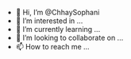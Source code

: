 - 👋 Hi, I’m @ChhaySophani
- 👀 I’m interested in ...
- 🌱 I’m currently learning ...
- 💞️ I’m looking to collaborate on ...
- 📫 How to reach me ...

<!---
ChhaySophani/ChhaySophani is a ✨ special ✨ repository because its `README.md` (this file) appears on your GitHub profile.
You can click the Preview link to take a look at your changes.
--->

